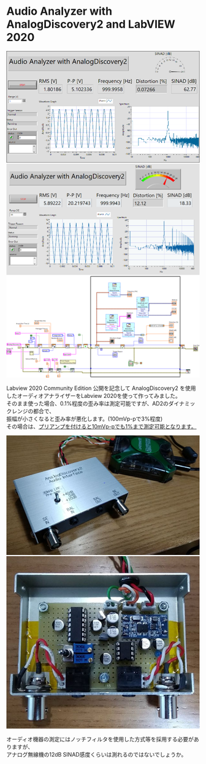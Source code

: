 # Audio Analyzer with AnalogDiscovery2 and LabVIEW 2020

<img src="https://github.com/7m4mon/AudioAnalyzer_with_AnalogDiscovery2/blob/master/AudioAnalyzer__with__AnalogDiscovery2p_sine.png" alt="" title="">

<img src="https://github.com/7m4mon/AudioAnalyzer_with_AnalogDiscovery2/blob/master/AudioAnalyzer__with__AnalogDiscovery2p_triangle.png" alt="" title="">

<img src="https://github.com/7m4mon/AudioAnalyzer_with_AnalogDiscovery2/blob/master/AudioAnalyzer__with__AnalogDiscovery2d.png" alt="" title="">

Labview 2020 Community Edition 公開を記念して AnalogDiscovery2 を使用したオーディオアナライザーをLabview 2020を使って作ってみました。  
そのまま使った場合、0.1%程度の歪み率は測定可能ですが、AD2のダイナミックレンジの都合で、  
振幅が小さくなると歪み率が悪化します。(100mVp-pで3%程度)  
その場合は、[プリアンプを付けると10mVp-pでも1%まで測定可能となります。](http://nomulabo.com/aa_ad2/)  


<img src="https://github.com/7m4mon/AudioAnalyzer_with_AnalogDiscovery2/blob/master/aa_ad2_out.jpg" alt="" title="">

<img src="https://github.com/7m4mon/AudioAnalyzer_with_AnalogDiscovery2/blob/master/aa_ad2_in.jpg" alt="" title="">

オーディオ機器の測定にはノッチフィルタを使用した方式等を採用する必要がありますが、  
アナログ無線機の12dB SINAD感度くらいは測れるのではないでしょうか。  

